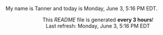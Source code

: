 My name is Tanner and today is Monday, June 3, 5:16 PM EDT.

<p align="center">This <i>README</i> file is generated <b>every 3 hours</b>!</br>Last refresh: Monday, June 3, 5:16 PM EDT<br /></p>
